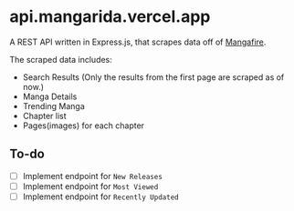 # api.mangarida.vercel.app

A REST API written in Express.js, that scrapes data off of [Mangafire](https://mangafire.to/home).

The scraped data includes:

- Search Results (Only the results from the first page are scraped as of now.)
- Manga Details
- Trending Manga
- Chapter list
- Pages(images) for each chapter

## To-do

- [ ] Implement endpoint for `New Releases`
- [ ] Implement endpoint for `Most Viewed`
- [ ] Implement endpoint for `Recently Updated`
